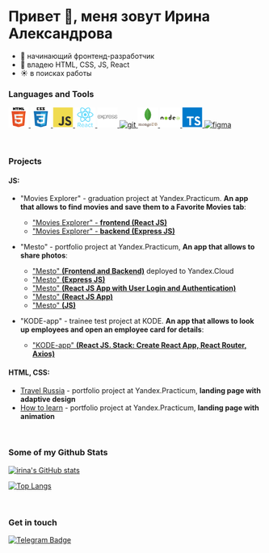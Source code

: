 ﻿# Привет 👋, меня зовут Ирина Александрова

- 🔭 начинающий фронтенд-разработчик
- 🌱 владею HTML, CSS, JS, React
- :sunny: в поисках работы

### Languages and Tools

<p align="left"> <a href="https://www.w3.org/html/" target="_blank" rel="noreferrer"> <img src="https://raw.githubusercontent.com/devicons/devicon/master/icons/html5/html5-original-wordmark.svg" alt="html5" width="40" height="40"/> </a> <a href="https://www.w3schools.com/css/" target="_blank" rel="noreferrer"> <img src="https://raw.githubusercontent.com/devicons/devicon/master/icons/css3/css3-original-wordmark.svg" alt="css3" width="40" height="40"/> </a> <a href="https://developer.mozilla.org/en-US/docs/Web/JavaScript" target="_blank" rel="noreferrer"> <img src="https://raw.githubusercontent.com/devicons/devicon/master/icons/javascript/javascript-original.svg" alt="javascript" width="40" height="40"/> </a> <a href="https://reactjs.org/" target="_blank" rel="noreferrer"> <img src="https://raw.githubusercontent.com/devicons/devicon/master/icons/react/react-original-wordmark.svg" alt="react" width="40" height="40"/> </a> <a href="https://expressjs.com" target="_blank" rel="noreferrer"> <img src="https://raw.githubusercontent.com/devicons/devicon/master/icons/express/express-original-wordmark.svg" alt="express" width="40" height="40"/> </a>  <a href="https://git-scm.com/" target="_blank" rel="noreferrer"> <img src="https://www.vectorlogo.zone/logos/git-scm/git-scm-icon.svg" alt="git" width="40" height="40"/> </a>   <a href="https://www.mongodb.com/" target="_blank" rel="noreferrer"> <img src="https://raw.githubusercontent.com/devicons/devicon/master/icons/mongodb/mongodb-original-wordmark.svg" alt="mongodb" width="40" height="40"/> </a> <a href="https://nodejs.org" target="_blank" rel="noreferrer"> <img src="https://raw.githubusercontent.com/devicons/devicon/master/icons/nodejs/nodejs-original-wordmark.svg" alt="nodejs" width="40" height="40"/> </a>  <a href="https://www.typescriptlang.org/" target="_blank" rel="noreferrer"> <img src="https://raw.githubusercontent.com/devicons/devicon/master/icons/typescript/typescript-original.svg" alt="typescript" width="40" height="40"/> </a> <a href="https://www.figma.com/" target="_blank" rel="noreferrer"> <img src="https://www.vectorlogo.zone/logos/figma/figma-icon.svg" alt="figma" width="40" height="40"/> </a> </p>
<p>&nbsp;</p>

### Projects
#### JS:
*  "Movies Explorer" - graduation project at Yandex.Practicum. **An app that allows to find movies and save them to a Favorite Movies tab**:
    *  ["Movies Explorer" - **frontend (React JS)**](https://github.com/myr-irina/movies-explorer-frontend)
    *  ["Movies Explorer" - **backend (Express JS)**](https://github.com/myr-irina/movies-explorer-api)

*  "Mesto" - portfolio project at Yandex.Practicum, **An app that allows to share photos**:
    *  ["Mesto" **(Frontend and Backend)**](https://github.com/myr-irina/react-mesto-api-full) deployed to Yandex.Cloud
    *  ["Mesto" **(Express JS)**](https://github.com/myr-irina/express-mesto)
    *  ["Mesto" **(React JS App with User Login and Authentication)**](https://github.com/myr-irina/react-mesto-auth)
    *  ["Mesto" **(React JS App)**](https://github.com/myr-irina/mesto-react)
    *  ["Mesto" **(JS)**](https://github.com/myr-irina/mesto)

*  "KODE-app" - trainee test project at KODE. **An app that allows to look up employees and open an employee card for details**:
    *  ["KODE-app" **(React JS. Stack: Create React App, React Router, Axios)**](https://github.com/myr-irina/KODE-app)
#### HTML, CSS:
* [Travel Russia](https://github.com/myr-irina/Russia-travel) - portfolio project at Yandex.Practicum, **landing page with adaptive design**
* [How to learn](https://github.com/myr-irina/how-to-learn) - portfolio project at Yandex.Practicum, **landing page with animation**
<p>&nbsp;</p>

### Some of my Github Stats

[![irina's GitHub stats](https://github-readme-stats.vercel.app/api?username=myr-irina&hide=stars,contribs,issues&show_icons=true)](https://github.com/myr-irina/github-readme-stats)

[![Top Langs](https://github-readme-stats.vercel.app/api/top-langs/?username=myr-irina&layout=compact)](https://github.com/myr-irina/github-readme-stats)
<p>&nbsp;</p>

### Get in touch

[![Telegram Badge](https://img.shields.io/badge/-Telegram-090909?style=flat&logo=Telegram&logoColor=0077b5&link=https://t.me/myririna)](https://t.me/myririna)
<!-- [![Linkedin Badge](https://img.shields.io/badge/-LinkedIn-090909?style=flat&logo=LinkedIn&logoColor=0077b5&link=https://www.linkedin.com/in/irina-aleks/)](https://www.linkedin.com/in/irina-aleks/)
[![Facebook Badge](https://img.shields.io/badge/-Facebook-090909?style=flat&logo=Facebook&logoColor=4267B2&link=https://www.facebook.com/irina.alexxx)](https://www.facebook.com/irina.alexxx) -->
